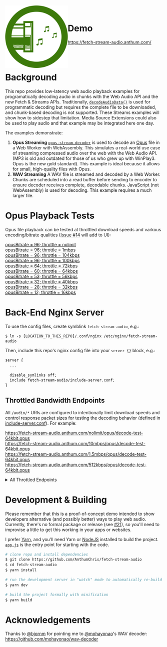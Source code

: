 <img clear="both" align="left" width="200px" src="https://raw.githubusercontent.com/AnthumChris/fetch-stream-audio/1ef61f06d4a9210492cc475985e7c73904c0b110/src/favicon.ico" /><br>

# Demo

https://fetch-stream-audio.anthum.com/

<br><br>

# Background

This repo provides low-latency web audio playback examples for programatically decoding audio in chunks with the Web Audio API and the new Fetch &amp; Streams APIs.  Traditionally, [`decodeAudioData()`](https://developer.mozilla.org/en-US/docs/Web/API/BaseAudioContext/decodeAudioData) is used for programmatic decoding but requires the complete file to be downloaded, and chunk-based decoding is not supported.  These Streams examples will show how to sidestep that limitation.  Media Source Extensions could also be used to play audio and that example may be integrated here one day.

The examples demonstrate:

1. **Opus Streaming** [`opus-stream-decoder`](https://github.com/AnthumChris/opus-stream-decoder) is used to decode an [Opus](http://opus-codec.org/) file in a Web Worker with WebAssembly.  This simulates a real-world use case of streaming compressed audio over the web with the Web Audio  API.  (MP3 is old and outdated for those of us who grew up with WinPlay3.  Opus is the new gold standard).  This example is ideal because it allows for small, high-quality files with Opus.
1. **WAV Streaming**  A WAV file is streamed and decoded by a Web Worker.  Chunks are scheduled into a read buffer before sending to encoder to ensure decoder receives complete, decodable chunks.  JavaScript (not WebAssembly) is used for decoding. This example requires a much larger file.

# Opus Playback Tests

Opus file playback can be tested at throttled download speeds and varkous encoding/bitrate qualities ([Issue #14](https://github.com/AnthumChris/fetch-stream-audio/issues/14) will add to UI):

[opusBitrate = 96; throttle = nolimit](https://fetch-stream-audio.anthum.com/#opusBitrate=96;throttle=nolimit)<br>
[opusBitrate = 96; throttle = 1mbps](https://fetch-stream-audio.anthum.com/#opusBitrate=96;throttle=1mbps)<br>
[opusBitrate = 96; throttle = 104kbps](https://fetch-stream-audio.anthum.com/#opusBitrate=96;throttle=104kbps)<br>
[opusBitrate = 96; throttle = 100kbps](https://fetch-stream-audio.anthum.com/#opusBitrate=96;throttle=100kbps)<br>
[opusBitrate = 64; throttle = 72kbps](https://fetch-stream-audio.anthum.com/#opusBitrate=64;throttle=72kbps)<br>
[opusBitrate = 60; throttle = 64kbps](https://fetch-stream-audio.anthum.com/#opusBitrate=60;throttle=64kbps)<br>
[opusBitrate = 53; throttle = 56kbps](https://fetch-stream-audio.anthum.com/#opusBitrate=53;throttle=56kbps)<br>
[opusBitrate = 32; throttle = 40kbps](https://fetch-stream-audio.anthum.com/#opusBitrate=32;throttle=40kbps)<br>
[opusBitrate = 28; throttle = 32kbps](https://fetch-stream-audio.anthum.com/#opusBitrate=28;throttle=32kbps)<br>
[opusBitrate = 12; throttle = 16kbps](https://fetch-stream-audio.anthum.com/#opusBitrate=12;throttle=16kbps)

# Back-End Nginx Server

To use the config files, create symblink `fetch-stream-audio`, e.g.:

```
$ ln -s [LOCATION_TO_THIS_REPO]/.conf/nginx /etc/nginx/fetch-stream-audio
```

Then, include this repo's nginx config file into your `server {}` block, e.g.:

```nginx
server {
  ...

  disable_symlinks off;
  include fetch-stream-audio/include-server.conf;
}
```

## Throttled Bandwidth Endpoints

All `/audio/*` URIs are configured to intentionally limit download speeds and control response packet sizes for testing the decoding behavior (defined in [include-server.conf](.conf/nginx/include-server.conf)).  For example:

https://fetch-stream-audio.anthum.com/nolimit/opus/decode-test-64kbit.opus<br>
https://fetch-stream-audio.anthum.com/10mbps/opus/decode-test-64kbit.opus<br>
https://fetch-stream-audio.anthum.com/1.5mbps/opus/decode-test-64kbit.opus<br>
https://fetch-stream-audio.anthum.com/512kbps/opus/decode-test-64kbit.opus

<details>
<summary>All Throttled Endpoints</summary>

| Speed      | Example URL |
| ----------- | ----------- |
| 16 kbps | https://fetch-stream-audio.anthum.com/16kbps/opus/decode-test-64kbit.opus |
| 24 kbps | https://fetch-stream-audio.anthum.com/24kbps/opus/decode-test-64kbit.opus |
| 32 kbps | https://fetch-stream-audio.anthum.com/32kbps/opus/decode-test-64kbit.opus |
| 40 kbps | https://fetch-stream-audio.anthum.com/32kbps/opus/decode-test-40kbit.opus |
| 56 kbps | https://fetch-stream-audio.anthum.com/32kbps/opus/decode-test-56kbit.opus |
| 64 kbps | https://fetch-stream-audio.anthum.com/64kbps/opus/decode-test-64kbit.opus |
| 72 kbps | https://fetch-stream-audio.anthum.com/72kbps/opus/decode-test-64kbit.opus |
| 80 kbps | https://fetch-stream-audio.anthum.com/80kbps/opus/decode-test-64kbit.opus |
| 88 kbps | https://fetch-stream-audio.anthum.com/88kbps/opus/decode-test-64kbit.opus |
| 96 kbps | https://fetch-stream-audio.anthum.com/96kbps/opus/decode-test-64kbit.opus |
| 100 kbps | https://fetch-stream-audio.anthum.com/100kbps/opus/decode-test-64kbit.opus |
| 104 kbps | https://fetch-stream-audio.anthum.com/104kbps/opus/decode-test-64kbit.opus |
| 112 kbps | https://fetch-stream-audio.anthum.com/112kbps/opus/decode-test-64kbit.opus |
| 120 kbps | https://fetch-stream-audio.anthum.com/120kbps/opus/decode-test-64kbit.opus |
| 128 kbps | https://fetch-stream-audio.anthum.com/128kbps/opus/decode-test-64kbit.opus |
| 160 kbps | https://fetch-stream-audio.anthum.com/160kbps/opus/decode-test-64kbit.opus |
| 192 kbps | https://fetch-stream-audio.anthum.com/192kbps/opus/decode-test-64kbit.opus |
| 256 kbps | https://fetch-stream-audio.anthum.com/256kbps/opus/decode-test-64kbit.opus |
| 384 kbps | https://fetch-stream-audio.anthum.com/384kbps/opus/decode-test-64kbit.opus |
| 512 kbps | https://fetch-stream-audio.anthum.com/512kbps/opus/decode-test-64kbit.opus |
| 768 kbps | https://fetch-stream-audio.anthum.com/768kbps/opus/decode-test-64kbit.opus |
| 1 mbps | https://fetch-stream-audio.anthum.com/1mbps/opus/decode-test-64kbit.opus |
| 4 mbps | https://fetch-stream-audio.anthum.com/4mbps/opus/decode-test-64kbit.opus |
| 5 mbps | https://fetch-stream-audio.anthum.com/5mbps/opus/decode-test-64kbit.opus |
| 2 mbps | https://fetch-stream-audio.anthum.com/2mbps/opus/decode-test-64kbit.opus |
| 3 mbps | https://fetch-stream-audio.anthum.com/3mbps/opus/decode-test-64kbit.opus |
| 4 mbps | https://fetch-stream-audio.anthum.com/4mbps/opus/decode-test-64kbit.opus |
| 5 mbps | https://fetch-stream-audio.anthum.com/5mbps/opus/decode-test-64kbit.opus |
| 6 mbps | https://fetch-stream-audio.anthum.com/6mbps/opus/decode-test-64kbit.opus |
| 7 mbps | https://fetch-stream-audio.anthum.com/7mbps/opus/decode-test-64kbit.opus |
| 8 mbps | https://fetch-stream-audio.anthum.com/8mbps/opus/decode-test-64kbit.opus |
| 9 mbps | https://fetch-stream-audio.anthum.com/9mbps/opus/decode-test-64kbit.opus |
| 10 mbps | https://fetch-stream-audio.anthum.com/10mbps/opus/decode-test-64kbit.opus |
| nolimit | https://fetch-stream-audio.anthum.com/nolimit/opus/decode-test-64kbit.opus<br>https://fetch-stream-audio.anthum.com/audio/opus/decode-test-64kbit.opus |

</details>

# Development & Building

Please remember that this is a proof-of-concept demo intended to show developers alternative (and possibly better) ways to play web audio.  Currently, there's no formal package or release (see [#21](https://github.com/AnthumChris/fetch-stream-audio/issues/21)), so you'll need to improvise a little to get this working in your apps or websites.

I prefer [Yarn](https://yarnpkg.com/getting-started), and you'll need Yarn or [NodeJS](https://nodejs.org/en/) installed to build the project. [`app.js`](https://github.com/AnthumChris/fetch-stream-audio/blob/master/src/js/app.js) is the entry point for starting with the code.

```bash
# clone repo and install dependencies
$ git clone https://github.com/AnthumChris/fetch-stream-audio
$ cd fetch-stream-audio
$ yarn install
```

```bash
# run the development server in "watch" mode to automatically re-build your changes
$ yarn dev
```

```bash
# build the project formally with minification
$ yarn build
```



# Acknowledgements

Thanks to [@bjornm](https://github.com/bjornm) for pointing me to [@mohayonao](https://github.com/mohayonao)'s WAV decoder: https://github.com/mohayonao/wav-decoder

